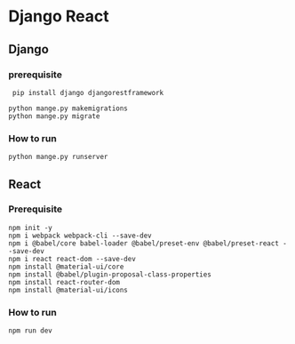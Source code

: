 # Django React

## Django

### prerequisite

```shell
 pip install django djangorestframework

python mange.py makemigrations
python mange.py migrate
```
### How to run 

`python mange.py runserver`

## React 

### Prerequisite

```shell
npm init -y
npm i webpack webpack-cli --save-dev
npm i @babel/core babel-loader @babel/preset-env @babel/preset-react --save-dev
npm i react react-dom --save-dev
npm install @material-ui/core
npm install @babel/plugin-proposal-class-properties
npm install react-router-dom
npm install @material-ui/icons
````

### How to run

`npm run dev`